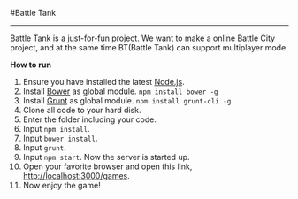 #Battle Tank 

---
Battle Tank is a just-for-fun project. We want to make a online Battle City project, and at the same time BT(Battle Tank) can support multiplayer mode.

**How to run**  
1. Ensure you have installed the latest [Node.js](http://nodejs.org/).  
2. Install [Bower](http://bower.io/) as global module. `npm install bower -g`  
3. Install [Grunt](http://gruntjs.com/) as global module. `npm install grunt-cli -g`  
4. Clone all code to your hard disk.  
5. Enter the folder including your code.  
6. Input `npm install`.  
7. Input `bower install`.  
8. Input `grunt`.  
9. Input `npm start`. Now the server is started up.  
10. Open your favorite browser and open this link, [http://localhost:3000/games](http://localhost:3000/games).  
11. Now enjoy the game!



